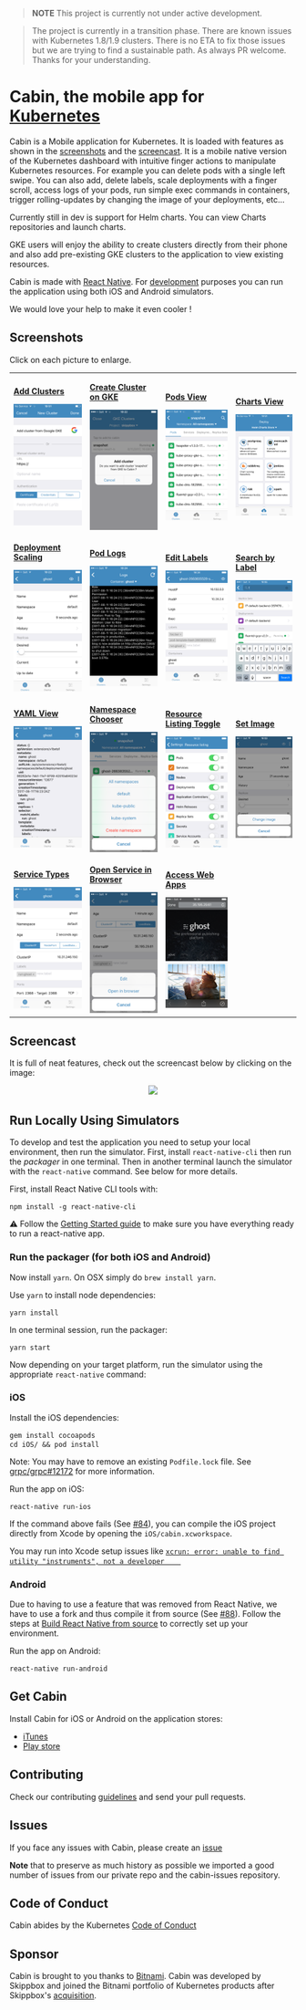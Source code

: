 > **NOTE** This project is currently not under active development.

> The project is currently in a transition phase. There are known issues with Kubernetes 1.8/1.9 clusters. There is no ETA to fix those issues but we are trying to find a sustainable path. As always PR welcome. Thanks for your understanding.

# Cabin, the mobile app for [Kubernetes](https://kubernetes.io)

Cabin is a Mobile application for Kubernetes. It is loaded with features as shown in the [screenshots](##screenshots) and the [screencast](##screencast). It is a mobile native version of the Kubernetes dashboard with intuitive finger actions to manipulate Kubernetes resources. For example you can delete pods with a single left swipe. You can also add, delete labels, scale deployments with a finger scroll, access logs of your pods, run simple exec commands in containers, trigger rolling-updates by changing the image of your deployments, etc...

Currently still in dev is support for Helm charts. You can view Charts repositories and launch charts.

GKE users will enjoy the ability to create clusters directly from their phone and also add pre-existing GKE clusters to the application to view existing resources.

Cabin is made with [React Native](https://facebook.github.io/react-native/). For [development](#run-locally-using-simulators) purposes you can run the application using both iOS and Android simulators.

We would love your help to make it even cooler !

## Screenshots

Click on each picture to enlarge.

<table style="width:100%">
<tr>
  <td>
    <a href="https://raw.githubusercontent.com/bitnami-labs/cabin/master/images/cluster-add.png">
    <p><b>Add Clusters</b></p>
    <img src="images/cluster-add.png" width="170">
    </a>
  </td>
  <td>
    <a href="https://raw.githubusercontent.com/bitnami-labs/cabin/master/images/gke.png">
    <p><b>Create Cluster on GKE</b></p>
    <img src="images/gke.png" width="170">
    </a>
  </td>
  <td>
    <a href="https://raw.githubusercontent.com/bitnami-labs/cabin/master/images/pods.png">
    <p><b>Pods View</b></p>
    <img src="images/pods.png" width="170">
    </a>
  </td>
  <td>
    <a href="https://raw.githubusercontent.com/bitnami-labs/cabin/master/images/charts.png">
    <p><b>Charts View</b></p>
    <img src="images/charts.png" width="170">
    </a>
  </td>
</tr>
<tr>
  <td>
    <a href="https://raw.githubusercontent.com/bitnami-labs/cabin/master/images/deployment-view.png">
    <p><b>Deployment Scaling</b></p>
    <img src="images/deployment-view.png" width="170">
    </a>
  </td>
  <td>
    <a href="https://raw.githubusercontent.com/bitnami-labs/cabin/master/images/logs.png">
    <p><b>Pod Logs</b></p>
    <img src="images/logs.png" width="170">
    </a>
  </td>
  <td>
    <a href="https://raw.githubusercontent.com/bitnami-labs/cabin/master/images/labels.png">
    <p><b>Edit Labels</b></p>
    <img src="images/labels.png" width="170">
    </a>
  </td>
  <td>
    <a href="https://raw.githubusercontent.com/bitnami-labs/cabin/master/images/search.png">
    <p><b>Search by Label</b></p>
    <img src="images/search.png" width="170">
    </a>
  </td>
</tr>
<tr>
  <td>
    <a href="https://raw.githubusercontent.com/bitnami-labs/cabin/master/images/yaml-view.png">
    <p><b>YAML View</b></p>
    <img src="images/yaml-view.png" width="170">
    </a>
  </td>
  <td>
    <a href="https://raw.githubusercontent.com/bitnami-labs/cabin/master/images/ns.png">
    <p><b>Namespace Chooser</b></p>
    <img src="images/ns.png" width="170">
    </a>
  </td>
  <td>
    <a href="https://raw.githubusercontent.com/bitnami-labs/cabin/master/images/resource-list.png">
    <p><b>Resource Listing Toggle</b></p>
    <img src="images/resource-list.png" width="170">
    </a>
  </td>
  <td>
    <a href="https://raw.githubusercontent.com/bitnami-labs/cabin/master/images/set-image.png">
    <p><b>Set Image</b></p>
    <img src="images/set-image.png" width="170">
    </a>
  </td>
</tr>
<tr>
  <td>
    <a href="https://raw.githubusercontent.com/bitnami-labs/cabin/master/images/services.png">
    <p><b>Service Types</b></p>
    <img src="images/services.png" width="170">
    </a>
  </td>
  <td>
    <a href="https://raw.githubusercontent.com/bitnami-labs/cabin/master/images/open-browser.png">
    <p><b>Open Service in Browser</b></p>
    <img src="images/open-browser.png" width="170">
    </a>
  </td>
  <td>
    <a href="https://raw.githubusercontent.com/bitnami-labs/cabin/master/images/ghost.png">
    <p><b>Access Web Apps</b></p>
    <img src="images/ghost.png" width="170">
    </a>
  </td>
</tr>
</table>

## Screencast

It is full of neat features, check out the screencast below by clicking on the image:

<p align="center">
<a href="https://www.youtube.com/watch?v=z54uH2gDmso">
<img src="https://img.youtube.com/vi/z54uH2gDmso/0.jpg">
</a>
</p>

## Run Locally Using Simulators

To develop and test the application you need to setup your local environment, then run the simulator. First, install `react-native-cli` then run the _packager_ in one terminal. Then in another terminal launch the simulator with the `react-native` command. See below for more details.

First, install React Native CLI tools with:

```
npm install -g react-native-cli
```

⚠️ Follow the [Getting Started guide](http://facebook.github.io/react-native/docs/0.48/getting-started.html) to make sure you have everything ready to run a react-native app.

### Run the packager (for both iOS and Android)

Now install `yarn`. On OSX simply do `brew install yarn`.

Use `yarn` to install node dependencies:

```
yarn install
```

In one terminal session, run the packager:

```
yarn start
```

Now depending on your target platform, run the simulator using the appropriate `react-native` command:

### iOS

Install the iOS dependencies:

```
gem install cocoapods
cd iOS/ && pod install
```

Note: You may have to remove an existing `Podfile.lock` file. See [grpc/grpc#12172](https://github.com/grpc/grpc/issues/12172 ) for more information.

Run the app on iOS:
```
react-native run-ios
```

If the command above fails (See [#84](https://github.com/bitnami-labs/cabin/issues/84)), you can compile the iOS project directly from Xcode by opening the `iOS/cabin.xcworkspace`.

You may run into Xcode setup issues like [`xcrun: error: unable to find utility "instruments", not a developer   
`](https://stackoverflow.com/questions/39778607/error-running-react-native-app-from-terminal-ios)

### Android

Due to having to use a feature that was removed from React Native, we have to use a fork and thus compile it from source (See [#88](https://github.com/bitnami-labs/cabin/issues/88)). Follow the steps at [Build React Native from source](https://facebook.github.io/react-native/docs/android-building-from-source.html) to correctly set up your environment.

Run the app on Android:
```
react-native run-android
```

## Get Cabin

Install Cabin for iOS or Android on the application stores:

* [iTunes](https://itunes.apple.com/us/app/cabin-manage-kubernetes-applications/id1137054392?mt=8)
* [Play store](https://play.google.com/store/apps/details?id=com.skippbox.cabin&hl=en)

## Contributing

Check our contributing [guidelines](CONTRIBUTING.md) and send your pull requests.

## Issues

If you face any issues with Cabin, please create an [issue](https://github.com/bitnami-labs/cabin/issues)

**Note** that to preserve as much history as possible we imported a good number of issues from our private repo and the cabin-issues repository.

## Code of Conduct

Cabin abides by the Kubernetes [Code of Conduct](code-of-conduct.md)

## Sponsor

Cabin is brought to you thanks to [Bitnami](https://bitnami.com). Cabin was developed by Skippbox and joined the Bitnami portfolio of Kubernetes products after Skippbox's [acquisition](https://thenewstack.io/skippbox-enterprise-building-kubernetes-bitnami/).
